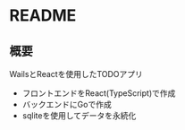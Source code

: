 # README

## 概要

WailsとReactを使用したTODOアプリ

- フロントエンドをReact(TypeScript)で作成
- バックエンドにGoで作成
- sqliteを使用してデータを永続化

